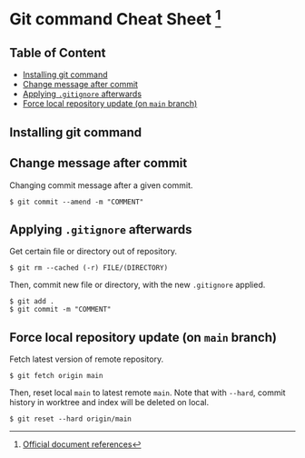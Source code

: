 # Git command Cheat Sheet [^document] <!-- omit in toc -->
[^document]: [Official document references](https://git-scm.com/docs)

## Table of Content <!-- omit in toc -->
- [Installing git command](#installing-git-command)
- [Change message after commit](#change-message-after-commit)
- [Applying `.gitignore` afterwards](#applying-gitignore-afterwards)
- [Force local repository update (on `main` branch)](#force-local-repository-update-on-main-branch)

## Installing git command

## Change message after commit
Changing commit message after a given commit.
```
$ git commit --amend -m "COMMENT"
```

## Applying `.gitignore` afterwards
Get certain file or directory out of repository.
```
$ git rm --cached (-r) FILE/(DIRECTORY)
```

Then, commit new file or directory, with the new `.gitignore` applied.
```
$ git add .
$ git commit -m "COMMENT"
```

## Force local repository update (on `main` branch)
Fetch latest version of remote repository.
```
$ git fetch origin main
```

Then, reset local `main` to latest remote `main`. Note that with `--hard`, commit history in worktree and index will be deleted on local.
```
$ git reset --hard origin/main
```
